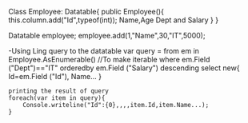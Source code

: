 Class Employee: Datatable{
	public Employee(){
		this.column.add("Id",typeof(int)); Name,Age Dept and Salary
	}
}


Datatable employee;
employee.add(1,"Name",30,"IT",5000);

-Using Ling query to the datatable
	var query = from em in Employee.AsEnumerable() //To make iterable
				where em.Field<string> ("Dept")=="IT"
				orderedby em.Field<int> ("Salary") descending
				select new{
					Id=em.Field<int> ("Id"),
					Name...
				}
	
	printing the result of query
	foreach(var item in query){
		Console.writeline("Id":{0},,,,item.Id,item.Name...);
	}